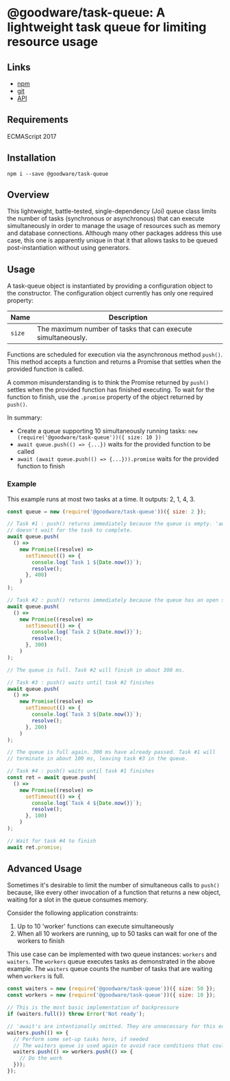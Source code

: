 # @goodware/task-queue: A lightweight task queue for limiting resource usage

## Links

- [npm](https://www.npmjs.com/package/@goodware/task-queue)
- [git](https://github.com/good-ware/js-task-queue)
- [API](https://good-ware.github.io/js-task-queue/)

## Requirements

ECMAScript 2017

## Installation

`npm i --save @goodware/task-queue`

## Overview

This lightweight, battle-tested, single-dependency (Joi) queue class limits the number of tasks (synchronous or asynchronous) that can execute simultaneously in order to manage the usage of resources such as memory and database connections. Although many other packages address this use case, this one is apparently unique in that it that allows tasks to be queued post-instantiation without using generators.

## Usage

A task-queue object is instantiated by providing a configuration object to the constructor. The configuration object currently has only one required property:

|Name|Description|
|----|-----------|
|`size`|The maximum number of tasks that can execute simultaneously.|

Functions are scheduled for execution via the asynchronous method `push()`. This method accepts a function and returns a Promise that settles when the provided function is called.

A common misunderstanding is to think the Promise returned by `push()` settles when the provided function has finished executing. To wait for the function to finish, use the `.promise` property of the object returned by `push()`.

In summary:

- Create a queue supporting 10 simultaneously running tasks: `new (require('@goodware/task-queue'))({ size: 10 })`
- `await queue.push(() => {...})` waits for the provided function to be called
- `await (await queue.push(() => {...})).promise` waits for the provided function to finish

### Example

This example runs at most two tasks at a time. It outputs: 2, 1, 4, 3.

```js
const queue = new (require('@goodware/task-queue'))({ size: 2 });

// Task #1 : push() returns immediately because the queue is empty. 'await'
// doesn't wait for the task to complete.
await queue.push(
  () =>
    new Promise((resolve) =>
      setTimeout(() => {
        console.log(`Task 1 ${Date.now()}`);
        resolve();
      }, 400)
    )
);

// Task #2 : push() returns immediately because the queue has an open slot
await queue.push(
  () =>
    new Promise((resolve) =>
      setTimeout(() => {
        console.log(`Task 2 ${Date.now()}`);
        resolve();
      }, 300)
    )
);

// The queue is full. Task #2 will finish in about 300 ms.

// Task #3 : push() waits until task #2 finishes
await queue.push(
  () =>
    new Promise((resolve) =>
      setTimeout(() => {
        console.log(`Task 3 ${Date.now()}`);
        resolve();
      }, 200)
    )
);

// The queue is full again. 300 ms have already passed. Task #1 will
// terminate in about 100 ms, leaving task #3 in the queue.

// Task #4 : push() waits until task #1 finishes
const ret = await queue.push(
  () =>
    new Promise((resolve) =>
      setTimeout(() => {
        console.log(`Task 4 ${Date.now()}`);
        resolve();
      }, 100)
    )
);

// Wait for task #4 to finish
await ret.promise;
```

## Advanced Usage

Sometimes it's desirable to limit the number of simultaneous calls to `push()` because, like every other invocation of a function that returns a new object, waiting for a slot in the queue consumes memory.

Consider the following application constraints:

1. Up to 10 'worker' functions can execute simultaneously
2. When all 10 workers are running, up to 50 tasks can wait for one of the workers to finish

This use case can be implemented with two queue instances: `workers` and `waiters`. The `workers` queue executes tasks as demonstrated in the above example. The `waiters` queue counts the number of tasks that are waiting when `workers` is full.

```js
const waiters = new (require('@goodware/task-queue'))({ size: 50 });
const workers = new (require('@goodware/task-queue'))({ size: 10 });

// This is the most basic implementation of backpressure 
if (waiters.full()) throw Error('Not ready');

// 'await's are intentionally omitted. They are unnecessary for this example.
waiters.push(() => {
  // Perform some set-up tasks here, if needed
  // The waiters queue is used again to avoid race conditions that could allow more than 50 waiters
  waiters.push(() => workers.push(() => {
    // Do the work
  }));
});
```
